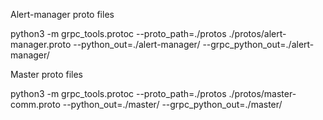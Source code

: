 Alert-manager proto files

python3 -m grpc_tools.protoc --proto_path=./protos ./protos/alert-manager.proto --python_out=./alert-manager/ --grpc_python_out=./alert-manager/


Master proto files

python3 -m grpc_tools.protoc --proto_path=./protos ./protos/master-comm.proto --python_out=./master/ --grpc_python_out=./master/